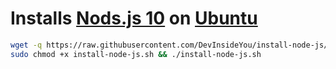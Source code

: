 # Installs [Nods.js 10](https://nodejs.org) on [Ubuntu](https://www.ubuntu.com/)

```bash
wget -q https://raw.githubusercontent.com/DevInsideYou/install-node-js/master/install-node-js.sh
sudo chmod +x install-node-js.sh && ./install-node-js.sh
```
